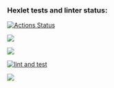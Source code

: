 ### Hexlet tests and linter status:
[![Actions Status](https://github.com/pgchurikov/python-project-50/actions/workflows/hexlet-check.yml/badge.svg)](https://github.com/pgchurikov/python-project-50/actions)

<a href="https://codeclimate.com/github/pgchurikov/python-project-50/maintainability"><img src="https://api.codeclimate.com/v1/badges/0674c52e13a2c6429127/maintainability" /></a>

<a href="https://codeclimate.com/github/pgchurikov/python-project-50/test_coverage"><img src="https://api.codeclimate.com/v1/badges/0674c52e13a2c6429127/test_coverage" /></a>

[![lint and test](https://github.com/pgchurikov/python-project-50/actions/workflows/lint-and-test.yml/badge.svg?branch=main)](https://github.com/pgchurikov/python-project-50/actions/workflows/lint-and-test.yml)

<a href="https://asciinema.org/a/668478" target="_blank"><img src="https://asciinema.org/a/668478.svg" /></a>